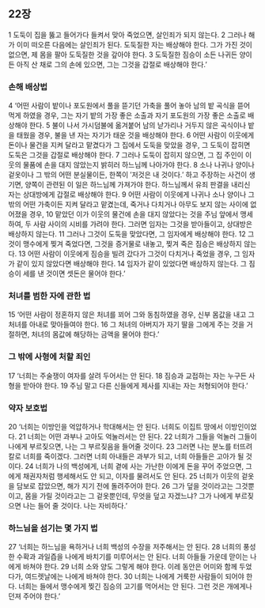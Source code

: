 ## 22장
1 도둑이 집을 뚫고 들어가다 들켜서 맞아 죽었으면, 살인죄가 되지 않는다.
2 그러나 해가 이미 떠오른 다음에는 살인죄가 된다. 도둑질한 자는 배상해야 한다. 그가 가진 것이 없으면, 제 몸을 팔아 도둑질한 것을 갚아야 한다.
3 도둑질한 짐승이 소든 나귀든 양이든 아직 산 채로 그의 손에 있으면, 그는 그것을 갑절로 배상해야 한다.’
### 손해 배상법
4 ‘어떤 사람이 밭이나 포도원에서 풀을 뜯기던 가축을 풀어 놓아 남의 밭 곡식을 뜯어 먹게 하였을 경우, 그는 자기 밭의 가장 좋은 소출과 자기 포도원의 가장 좋은 소출로 배상해야 한다.
5 불이 나서 가시덤불에 옮겨붙어 남의 낟가리나 거두지 않은 곡식이나 밭을 태웠을 경우, 불을 낸 자는 자기가 태운 것을 배상해야 한다.
6 어떤 사람이 이웃에게 돈이나 물건을 지켜 달라고 맡겼다가 그 집에서 도둑을 맞았을 경우, 그 도둑이 잡히면 도둑은 그것을 갑절로 배상해야 한다.
7 그러나 도둑이 잡히지 않으면, 그 집 주인이 이웃의 물품에 손을 대지 않았는지 밝히러 하느님께 나아가야 한다.
8 소나 나귀나 양이나 겉옷이나 그 밖의 어떤 분실물이든, 한쪽이 ′저것은 내 것이다.′ 하고 주장하는 사건이 생기면, 양쪽이 관련된 이 일은 하느님께 가져가야 한다. 하느님께서 유죄 판결을 내리신 자는 상대방에게 갑절로 배상해야 한다.
9 어떤 사람이 이웃에게 나귀나 소나 양이나 그 밖의 어떤 가축이든 지켜 달라고 맡겼는데, 죽거나 다치거나 아무도 보지 않는 사이에 없어졌을 경우,
10 맡았던 이가 이웃의 물건에 손을 대지 않았다는 것을 주님 앞에서 맹세하여, 두 사람 사이의 시비를 가려야 한다. 그러면 임자는 그것을 받아들이고, 상대방은 배상하지 않는다.
11 그러나 그것이 도둑을 맞았다면, 그 임자에게 배상해야 한다.
12 그것이 맹수에게 찢겨 죽었다면, 그것을 증거물로 내놓고, 찢겨 죽은 짐승은 배상하지 않는다.
13 어떤 사람이 이웃에게 짐승을 빌려 갔다가 그것이 다치거나 죽었을 경우, 그 임자가 같이 있지 않았다면 배상해야 한다.
14 임자가 같이 있었다면 배상하지 않는다. 그 짐승이 세를 낸 것이면 셋돈은 물어야 한다.’
### 처녀를 범한 자에 관한 법
15 ‘어떤 사람이 정혼하지 않은 처녀를 꾀어 그와 동침하였을 경우, 신부 몸값을 내고 그 처녀를 아내로 맞아들여야 한다.
16 그 처녀의 아버지가 자기 딸을 그에게 주는 것을 거절하면, 처녀의 몸값에 해당하는 금액을 물어야 한다.’
### 그 밖에 사형에 처할 죄인
17 ‘너희는 주술쟁이 여자를 살려 두어서는 안 된다.
18 짐승과 교접하는 자는 누구든 사형을 받아야 한다.
19 주님 말고 다른 신들에게 제사를 지내는 자는 처형되어야 한다.’
### 약자 보호법
20 ‘너희는 이방인을 억압하거나 학대해서는 안 된다. 너희도 이집트 땅에서 이방인이었다.
21 너희는 어떤 과부나 고아도 억눌러서는 안 된다.
22 너희가 그들을 억눌러 그들이 나에게 부르짖으면, 나는 그 부르짖음을 들어줄 것이다.
23 그러면 나는 분노를 터뜨려 칼로 너희를 죽이겠다. 그러면 너희 아내들은 과부가 되고, 너희 아들들은 고아가 될 것이다.
24 너희가 나의 백성에게, 너희 곁에 사는 가난한 이에게 돈을 꾸어 주었으면, 그에게 채권자처럼 행세해서도 안 되고, 이자를 물려서도 안 된다.
25 너희가 이웃의 겉옷을 담보로 잡았으면, 해가 지기 전에 돌려주어야 한다.
26 그가 덮을 것이라고는 그것뿐이고, 몸을 가릴 것이라고는 그 겉옷뿐인데, 무엇을 덮고 자겠느냐? 그가 나에게 부르짖으면 나는 들어 줄 것이다. 나는 자비하다.’
### 하느님을 섬기는 몇 가지 법
27 ‘너희는 하느님을 욕하거나 너희 백성의 수장을 저주해서는 안 된다.
28 너희의 풍성한 수확과 과일즙을 나에게 바치기를 미루어서는 안 된다. 너희 아들들 가운데 맏이는 나에게 바쳐야 한다.
29 너희 소와 양도 그렇게 해야 한다. 이레 동안은 어미와 함께 두었다가, 여드렛날에는 나에게 바쳐야 한다.
30 너희는 나에게 거룩한 사람들이 되어야 한다. 너희는 들에서 맹수에게 찢긴 짐승의 고기를 먹어서는 안 된다. 그런 것은 개에게나 던져 주어야 한다.’

